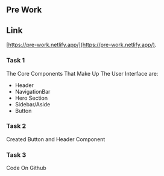 ## Pre Work

## Link
[https://pre-work.netlify.app/](https://pre-work.netlify.app/).
### Task 1
The Core Components That Make Up The User Interface are:

- Header
- NavigationBar
- Hero Section
- Sidebar/Aside
- Button

### Task 2
Created Button and Header Component

### Task 3
Code On Github